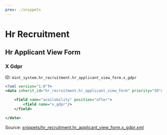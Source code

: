 ```yaml
---
prev: ./snippets
---
```

# Hr Recruitment
## Hr Applicant View Form  
### X Gdpr  
ID: `mint_system.hr_recruitment.hr_applicant_view_form.x_gdpr`  
```xml
<?xml version="1.0"?>
<data inherit_id="hr_recruitment.hr_applicant_view_form" priority="50">

    <field name="availability" position="after">
        <field name="x_gdpr"/>
    </field>

</data>

```
Source: [snippets/hr_recruitment.hr_applicant_view_form.x_gdpr.xml](https://github.com/Mint-System/Odoo-Development/tree/14.0/snippets/hr_recruitment.hr_applicant_view_form.x_gdpr.xml)

